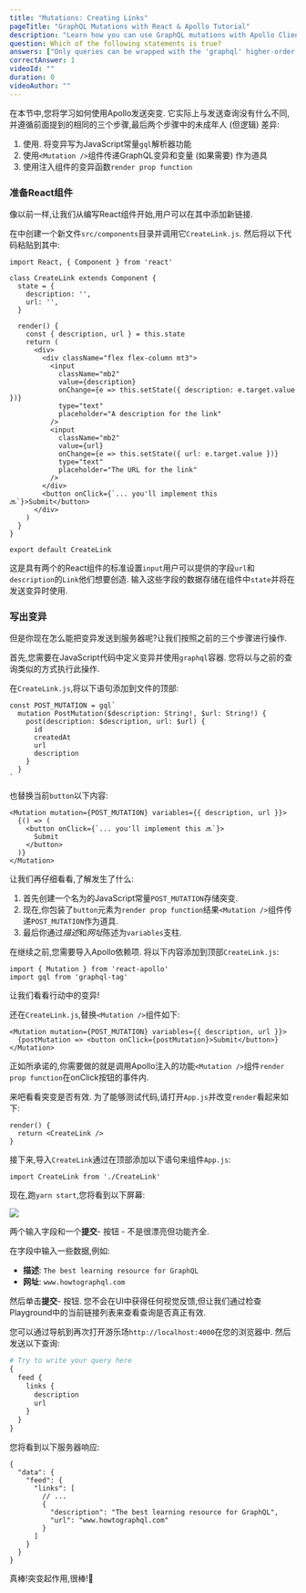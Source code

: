 ```yaml
---
title: "Mutations: Creating Links"
pageTitle: "GraphQL Mutations with React & Apollo Tutorial"
description: "Learn how you can use GraphQL mutations with Apollo Client. Use Apollo's `<Mutation />` component to define and send mutations."
question: Which of the following statements is true?
answers: ["Only queries can be wrapped with the 'graphql' higher-order component", "'<Mutation />' component allow variables, optimisticResponse, refetchQueries, and update as props", "When wrapping a component with a mutation using 'graphql', Apollo only injects the mutation function into the render prop function", "GraphQL mutations never take any arguments"]
correctAnswer: 1
videoId: ""
duration: 0		
videoAuthor: ""
---
```

在本节中,您将学习如何使用Apollo发送突变. 它实际上与发送查询没有什么不同,并遵循前面提到的相同的三个步骤,最后两个步骤中的未成年人 (但逻辑) 差异: 

1.  使用. 将变异写为JavaScript常量`gql`解析器功能
2.  使用`<Mutation />`组件传递GraphQL变异和变量 (如果需要) 作为道具
3.  使用注入组件的变异函数`render prop function`

### 准备React组件

像以前一样,让我们​​从编写React组件开始,用户可以在其中添加新链接. 

<Instruction>

在中创建一个新文件`src/components`目录并调用它`CreateLink.js`. 然后将以下代码粘贴到其中: 

```js(path=".../hackernews-react-apollo/src/components/CreateLink.js")
import React, { Component } from 'react'

class CreateLink extends Component {
  state = {
    description: '',
    url: '',
  }

  render() {
    const { description, url } = this.state
    return (
      <div>
        <div className="flex flex-column mt3">
          <input
            className="mb2"
            value={description}
            onChange={e => this.setState({ description: e.target.value })}
            type="text"
            placeholder="A description for the link"
          />
          <input
            className="mb2"
            value={url}
            onChange={e => this.setState({ url: e.target.value })}
            type="text"
            placeholder="The URL for the link"
          />
        </div>
        <button onClick={`... you'll implement this 🔜`}>Submit</button>
      </div>
    )
  }
}

export default CreateLink
```

</Instruction>

这是具有两个的React组件的标准设置`input`用户可以提供的字段`url`和`description`的`Link`他们想要创造. 输入这些字段的数据存储在组件中`state`并将在发送变异时使用. 

### 写出变异

但是你现在怎么能把变异发送到服务器呢?让我们按照之前的三个步骤进行操作. 

首先,您需要在JavaScript代码中定义变异并使用`graphql`容器. 您将以与之前的查询类似的方式执行此操作. 

<Instruction>

在`CreateLink.js`,将以下语句添加到文件的顶部: 

```js(path=".../hackernews-react-apollo/src/components/CreateLink.js")
const POST_MUTATION = gql`
  mutation PostMutation($description: String!, $url: String!) {
    post(description: $description, url: $url) {
      id
      createdAt
      url
      description
    }
  }
`
```

</Instruction>

<Instruction>

也替换当前`button`以下内容: 

```js(path=".../hackernews-react-apollo/src/components/CreateLink.js")
<Mutation mutation={POST_MUTATION} variables={{ description, url }}>
  {() => (
    <button onClick={`... you'll implement this 🔜`}>
      Submit
    </button>
  )}
</Mutation>
```

</Instruction>

让我们再仔细看看,了解发生了什么: 

1.  首先创建一个名为的JavaScript常量`POST_MUTATION`存储突变. 
2.  现在,你包装了`button`元素为`render prop function`结果`<Mutation />`组件传递`POST_MUTATION`作为道具. 
3.  最后你通过*描述*和*网址*陈述为`variables`支柱. 

<Instruction>

在继续之前,您需要导入Apollo依赖项. 将以下内容添加到顶部`CreateLink.js`: 

```js(path=".../hackernews-react-apollo/src/components/CreateLink.js")
import { Mutation } from 'react-apollo'
import gql from 'graphql-tag'
```

</Instruction>

让我们看看行动中的变异!

<Instruction>

还在`CreateLink.js`,替换`<Mutation />`组件如下: 

```js(path=".../hackernews-react-apollo/src/components/CreateLink.js")
<Mutation mutation={POST_MUTATION} variables={{ description, url }}>
  {postMutation => <button onClick={postMutation}>Submit</button>}
</Mutation>
```

</Instruction>

正如所承诺的,你需要做的就是调用Apollo注入的功能`<Mutation />`组件`render prop function`在onClick按钮的事件内. 

<Instruction>

来吧看看突变是否有效. 为了能够测试代码,请打开`App.js`并改变`render`看起来如下: 

```js(path=".../hackernews-react-apollo/src/components/App.js")
render() {
  return <CreateLink />
}
```

</Instruction>

<Instruction>

接下来,导入`CreateLink`通过在顶部添加以下语句来组件`App.js`: 

```js(path=".../hackernews-react-apollo/src/components/App.js")
import CreateLink from './CreateLink'
```

</Instruction>

现在,跑`yarn start`,您将看到以下屏幕: 

![](http://imgur.com/AJNlEfj.png)

两个输入字段和一个**提交**- 按钮 - 不是很漂亮但功能齐全. 

在字段中输入一些数据,例如: 

-   **描述**: `The best learning resource for GraphQL`
-   **网址**: `www.howtographql.com`

然后单击**提交**- 按钮. 您不会在UI中获得任何视觉反馈,但让我们通过检查Playground中的当前链接列表来查看查询是否真正有效. 

您可以通过导航到再次打开游乐场`http://localhost:4000`在您的浏览器中. 然后发送以下查询: 

```graphql
# Try to write your query here
{
  feed {
    links {
      description
      url
    }
  }
}
```

您将看到以下服务器响应: 

```js(nocopy)
{
  "data": {
    "feed": {
      "links": [
        // ...
        {
          "description": "The best learning resource for GraphQL",
          "url": "www.howtographql.com"
        }
      ]
    }
  }
}
```

真棒!突变起作用,很棒!💪
